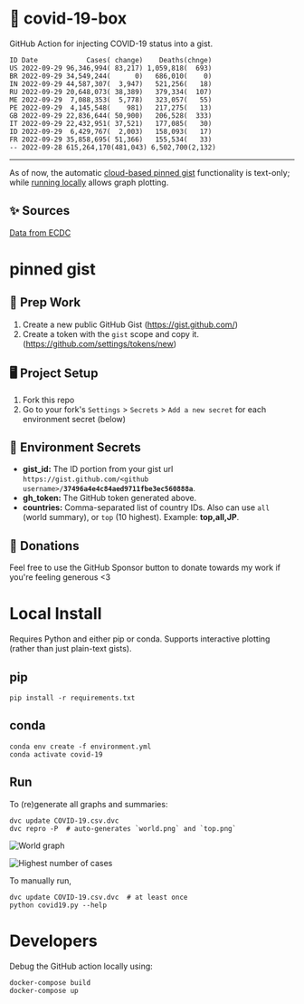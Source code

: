 # 🏥 covid-19-box

GitHub Action for injecting COVID-19 status into a gist.

```
ID Date            Cases( change)    Deaths(chnge)
US 2022-09-29 96,346,994( 83,217) 1,059,818(  693)
BR 2022-09-29 34,549,244(      0)   686,010(    0)
IN 2022-09-29 44,587,307(  3,947)   521,256(   18)
RU 2022-09-29 20,648,073( 38,389)   379,334(  107)
ME 2022-09-29  7,088,353(  5,778)   323,057(   55)
PE 2022-09-29  4,145,548(    981)   217,275(   13)
GB 2022-09-29 22,836,644( 50,900)   206,528(  333)
IT 2022-09-29 22,432,951( 37,521)   177,085(   30)
ID 2022-09-29  6,429,767(  2,003)   158,093(   17)
FR 2022-09-29 35,858,695( 51,366)   155,534(   33)
-- 2022-09-28 615,264,170(481,043) 6,502,700(2,132)
```

---

As of now, the automatic [cloud-based pinned gist](#pinned-gist) functionality is text-only;
while [running locally](#local-install) allows graph plotting.

## ✨ Sources

[Data from ECDC](https://www.ecdc.europa.eu/en/publications-data/download-todays-data-geographic-distribution-covid-19-cases-worldwide)

# pinned gist

## 🎒 Prep Work
1. Create a new public GitHub Gist (https://gist.github.com/)
1. Create a token with the `gist` scope and copy it. (https://github.com/settings/tokens/new)

## 🖥 Project Setup
1. Fork this repo
1. Go to your fork's `Settings` > `Secrets` > `Add a new secret` for each environment secret (below)

## 🤫 Environment Secrets
- **gist_id:** The ID portion from your gist url `https://gist.github.com/<github username>/`**`37496a4e4c84aed9711fbe3ec560888a`**.
- **gh_token:** The GitHub token generated above.
- **countries:** Comma-separated list of country IDs. Also can use `all` (world summary), or `top` (10 highest). Example: **top,all,JP**.

## 💸 Donations

Feel free to use the GitHub Sponsor button to donate towards my work if you're feeling generous <3

# Local Install

Requires Python and either pip or conda. Supports interactive plotting (rather than just plain-text gists).

## pip

```
pip install -r requirements.txt
```

## conda

```
conda env create -f environment.yml
conda activate covid-19
```

## Run

To (re)generate all graphs and summaries:

```
dvc update COVID-19.csv.dvc
dvc repro -P  # auto-generates `world.png` and `top.png`
```

![World graph](world.png)

![Highest number of cases](top.png)

To manually run,

```
dvc update COVID-19.csv.dvc  # at least once
python covid19.py --help
```

# Developers

Debug the GitHub action locally using:

```
docker-compose build
docker-compose up
```

